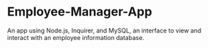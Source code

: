 # Employee-Manager-App
An app using Node.js, Inquirer, and MySQL, an interface to view and interact with an employee information database.
